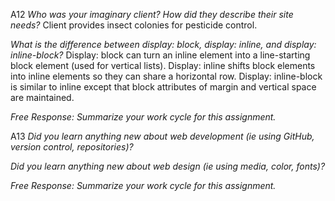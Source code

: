 A12
*Who was your imaginary client? How did they describe their site needs?*
Client provides insect colonies for pesticide control.  

*What is the difference between display: block, display: inline, and display: inline-block?*
Display: block can turn an inline element into a line-starting block element (used for vertical lists).
Display: inline shifts block elements into inline elements so they can share a horizontal row.
Display: inline-block is similar to inline except that block attributes of margin and vertical space are maintained.   


*Free Response: Summarize your work cycle for this assignment.*



A13
*Did you learn anything new about web development (ie using GitHub, version control, repositories)?*


*Did you learn anything new about web design (ie using media, color, fonts)?*


*Free Response: Summarize your work cycle for this assignment.*

